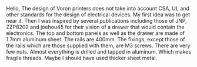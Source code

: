 Hello,
The design of Voron printers does not take into account CSA, UL and other standards for the design of electrical devices. My first idea was to get near it. Then I was inspired by several publications including those of JNP, ZZP8202 and joehou45 for their vision of a drawer that would contain the electronics.
The top and bottom panels as well as the drawer are made of 1.7mm aluminum sheet.  The rails are 400mm.
The fixings, except those of the rails which are those supplied with them, are M3 screws. There are very few nuts. Almost everything is drilled and tapped in aluminum. Which makes fragile threads.  Maybe I should have used thicker sheet metal.
